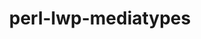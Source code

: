 ---
title: "perl-lwp-mediatypes"
layout: cache
categories: [package, develop-2024-08-04]
meta: {"versions": ["6.02"], "compilers": ["oneapi@=2024.2.0"], "oss": ["ubuntu22.04"], "platforms": ["linux"], "targets": ["x86_64_v3"], "stacks": ["e4s-oneapi", "root"], "num_specs": 1, "num_specs_by_stack": {"root": 1, "e4s-oneapi": 1}}
spec_details: [{"hash": "kf7hypyuod74hxps427u2qwk2nkoufxu", "compiler": "oneapi@=2024.2.0", "versions": ["6.02"], "os": "ubuntu22.04", "platform": "linux", "target": "x86_64_v3", "variants": ["build_system=perl"], "stacks": ["root", "e4s-oneapi"], "size": "-", "tarball": "https://binaries.spack.io/releases/develop-2024-08-04/build_cache/linux-ubuntu22.04-x86_64_v3/oneapi-2024.2.0/perl-lwp-mediatypes-6.02/linux-ubuntu22.04-x86_64_v3-oneapi-2024.2.0-perl-lwp-mediatypes-6.02-kf7hypyuod74hxps427u2qwk2nkoufxu.spack"}]
---